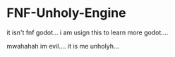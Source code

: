 # FNF-Unholy-Engine 

it isn't fnf godot... i am usign this to learn more godot....



mwahahah im evil.... it is me unholyh...
